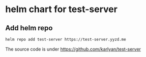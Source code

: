 # helm chart for test-server

## Add helm repo
```bash
helm repo add test-server https://test-server.yyzd.me
```

The source code is under <https://github.com/karlyan/test-server>
